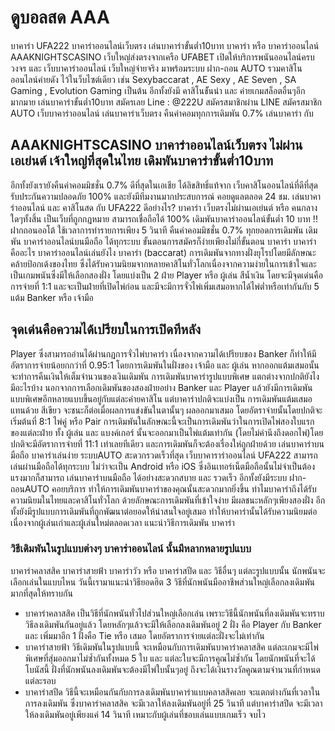 # ดูบอลสด AAA

บาคาร่า UFA222 บาคาร่าออนไลน์เว็บตรง เล่นบาคาร่าขั้นต่ำ10บาท บาคาร่า หรือ บาคาร่าออนไลน์ AAAKNIGHTSCASINO
เว็บใหญ่ส่งตรงจากเครือ UFABET เปิดให้บริการพนันออนไลน์ครบวงจร และ เว็บบาคาร่าออนไลน์ เว็บใหญ่จ่ายจริง มาพร้อมระบบ
ฝาก-ถอน AUTO รวมคาสิโนออนไลน์ค่ายดัง ไว้ในว็บไซต์เดียว เช่น Sexybaccarat , AE Sexy , AE Seven , SA Gaming , Evolution
Gaming เป็นต้น อีกทั้งยังมี คาสิโนช้ันนำ และ ค่ายเกมสล็อตอื่นๆอีกมากมาย เล่นบาคาร่าขั้นต่ำ10บาท สมัครเลย Line : @222U
สมัครสมาชิกผ่าน LINE สมัครสมาชิก AUTO เว็บบาคาร่าออนไลน์ เล่นบาคาร่าเว็บตรง คืนค่าคอมทุกการเดิมพัน 0.7% เล่นบาคาร่า กับ

## AAAKNIGHTSCASINO บาคาร่าออนไลน์เว็บตรง ไม่ผ่านเอเย่นต์ เจ้าใหญ่ที่สุดในไทย เดิมพันบาคาร่าขั้นต่ำ10บาท

อีกทั้งยังเรายังคืนค่าคอมมิชชั่น 0.7% ดีที่สุดในเอเชีย ได้ลิขสิทธิ์แท้จาก เว็บคาสิโนออนไลน์ที่ดีที่สุด
รับประกันความปลอดภัย 100% และยังมีทีมงานมากประสบการณ์ คอยดูแลตลอด 24 ชม. เล่นบาคาร่าออนไลน์ และ คาสิโนสด กับ UFA222
ดีอย่างไร? บาคาร่า เว็บตรงไม่ผ่านเอเย่นต์ หรือ คนกลางใดๆทั้งสิ้น เป็นเว็บที่ถูกกฎหมาย สามารถเชื่อถือได้ 100%
เดิมพันบาคาร่าออนไลน์ขั้นต่ำ 10 บาท !! ฝากถอนออโต้ ใช้เวลาการทำรายการเพียง 5 วินาที คืนค่าคอมมิชชั่น 0.7%
ทุกยอดการเดิมพัน เดิมพัน บาคาร่าออนไลน์บนมือถือ ได้ทุกระบบ ขั้นตอนการสมัครก็ง่ายเพียงไม่กี่ขั้นตอน บาคาร่า บาคาร่า
คืออะไร บาคาร่าออนไลน์เล่นยังไง บาคาร่า (baccarat) การเดิมพันจากทางฝั่งยุโรปโดยมีลักษณะคล้ายป้อกเด้งของไทย
ซึ่งได้รับความนิยมจากหลายคาสิโนทั่วโลกเนื่องจากความง่ายในการเข้าใจและเป็นเกมพนันซึ่งมีให้เลือกสองฝั่ง โดยแบ่งเป็น 2 ฝ่าย
Player หรือ ผู้เล่น สีน้ำเงิน โดยจะมีจุดเด่นคือการจ่ายที่ 1:1 และจะเป็นฝ่ายที่เปิดไพ่ก่อน และมีจะมีการจั่วไพ่เพิ่มเสมอหากได้ไพ่ต่ำหรือเท่ากันกับ 5 แต้ม Banker หรือ เจ้ามือ 

## จุดเด่นคือความได้เปรียบในการเปิดทีหลัง

Player ซึ่งสามารถอ่านได้ผ่านกฏการจั่วไพ่บาคาร่า เนื่องจากความได้เปรียบของ Banker ก็ทำให้มีอัตราการจ่ายน้อยกกว่าที่
0.95:1 โดยการเดิมพันในฝั่งของ เจ้ามือ และ ผู้เล่น หากออกแต้มเสมอนั้นจะทำการคืนเงินให้เต็มจำนวนของเงินเดิมพัน
การเดิมพันบาคาร่ารูปแบบพิเศษ แตกต่างจากปกติยังไง มีอะไรบ้าง นอกจากการเลือกเดิมพันของสองฝ่ายอย่าง Banker และ Player
แล้วยังมีการเดิมพันแบบพิเศษอีกหลายแบบขึ้นอยู่กับแต่ละค่ายคาสิโน แต่บาคาร่าปกติจะแบ่งเป็น การเดิมพันแต้มเสมอ แทนด้วย
สีเขียว จะชนะก็ต่อเมื่อผลการแข่งขันในตานั้นๆ ผลออกมาเสมอ โดยอัตราจ่ายนั้นโดยปกติจะเริ่มต้นที่ 8:1 ไพ่คู่ หรือ Pair
การเดิมพันในลักษณะนี้จะเป็นการเดิมพันว่าในการเปิดไพ่สองใบแรก ของแต่ละฝ่าย ทั้ง ผู้เล่น และ แบงค์เกอร์
นั้นจะออกมาเป็นไพ่แต้มเท่ากัน (โดยไม่คำนึงถึงดอกไพ่)โดยปกติจะมีอัตราการจ่ายที่ 11:1 เท่าเลยทีเดียว
และการเดิมพันก็จะต้องเรื่องให่ถูกฝ่ายด้วย เล่นบาคาร่าบนมือถือ บาคาร่าเล่นง่าย ระบบAUTO สะดวกรวดเร็วที่สุด
เว็บบาคาราร่าออนไลน์ UFA222 สามารถเล่นผ่านมือถือได้ทุกระบบ ไม่ว่าจะเป็น Android หรือ iOS
ซึ่งอินเทอร์เน็ตมือถือนั้นไม่จำเป็นต้องแรงมากก็สามารถ เล่นบาคาร่าบนมือถือ ได้อย่างสะดวกสบาย และ รวดเร็ว อีกทั้งยังมีระบบ
ฝาก-ถอนAUTO คอยบริการ ทำให้การเดิมพันบาคาร่าของคุณนั้นสะดวกมากยิ่งขึ้น ทำไมบาคาร่าถึงได้รับความนิยมในไทยและคาสิโนทั่วโลก
ด้วยลักษณะการเดิมพันที่เข้าใจง่าย มีผลชนะหลักๆเพียงสองฝั่ง อีกทั้งยังมีรูปแบบการเดิมพันที่ถูกพัฒนาต่อยอดให้น่าสนใจอยู่เสมอ
ทำให้บาคาร่านั้นได้รับความนิยมต่อเนื่องจากผู้เล่นเก่าและผู้เล่นใหม่ตลอดเวลา แนะนำวิธีการเดิมพัน บาคาร่า

### วิธีเดิมพันในรูปแบบต่างๆ บาคาร่าออนไลน์ นั้นมีหลากหลายรูปแบบ 
บาคาร่าคลาสสิค บาคาร่าสายฟ้า บาคาร่าวัว หรือ บาคาร่าสปีด และ วิธีอื่นๆ แต่ละรูปแบบนั้น นักพนันจะเลือกเล่นในแบบไหน วันนี้เรามาแนะนำวิธียอดฮิต 3
วิธีที่นักพนันมืออาชีพส่วนใหญ่เลือกลงเดิมพันมากที่สุดให้ทราบกัน 

- บาคาร่าคลาสสิค เป็นวิธีที่นักพนันทั่วไปส่วนใหญ่เลือกเล่น เพราะวิธีนี้นักพนันที่ลงเดิมพันจะทราบวิธีลงเดิมพันกันอยู่แล้ว
โดยหลักๆแล้วจะมีให้เลือกลงเดิมพันอยู่ 2 ฝั่ง คือ Player กับ Banker และ เพิ่มมาอีก 1 ฝั่งคือ Tie หรือ เสมอ
โดยอัตราการจ่ายแต่ละฝั่งจะไม่เท่ากัน 
- บาคาร่าสายฟ้า วิธีเดิมพันในรูปแบบนี้ จะเหมือนกับการเดิมพันบาคาร่าคลาสสิค
แต่ละเกมจะมีไพ่พิเศษที่สุ่มออกมาไม่ซ้ำกันทั้งหมด 5 ใบ และ แต่ละใบจะมีการคูณไม่ซ้ำกัน โดยนักพนันที่จะได้โบนัสนี้
ฝั่งที่นักพนันลงเดิมพันจะต้องมีไพ่ใบนั้นๆอยู่ ถึงจะได้เงินรางวัลคูณตามจำนวนที่กำหนดแต่ละรอบ 
- บาคาร่าสปีด วิธีนี้จะเหมือนกันกับการลงเดิมพันบาคาร่าแบบคลาสสิคเลย จะแตกต่างกันที่เวลาในการลงเดิมพัน ซึ่งบาคาร่าคลาสสิค
จะมีเวลาให้ลงเดิมพันอยู่ที่ 25 วินาที แต่บาคาร่าสปีด จะมีเวลาให้ลงเดิมพันอยู่เพียงแค่ 14 วินาที เหมาะกับผู้เล่นที่ชอบเล่นแบบเกมเร็ว จบไว
